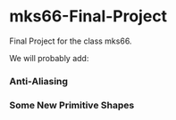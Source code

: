 # mks66-Final-Project
Final Project for the class mks66.

We will probably add:

### Anti-Aliasing

### Some New Primitive Shapes
